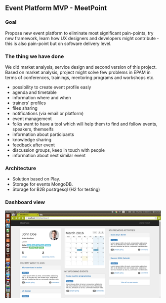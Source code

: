 ## Event Platform MVP - MeetPoint

### Goal
Propose new event platform to eliminate most significant pain-points, try new framework, learn how UX designers and developers might contribute - this is also pain-point but on software delivery level.

### The thing we have done
We did market analysis, service design and second version of this project.
Based on market analysis, project might solve few problems in EPAM in terms of conferences, trainings, mentoring programs and workshops etc.
- possibility to create event profile easly
- agenda and timetable
- information where and when
- trainers' profiles
- files sharing
- notifications (via email or platform)
- event management
- folks want to have a tool which will help them to find and follow events, speakers, themselfs
- information about participants
- knowledge sharing
- feedback after event
- discussion groups, keep in touch with people
- information about next similar event

### Architecture
* Solution based on Play.
* Storage for events MongoDB.
* Storage for B2B postrgesql (H2 for testing)

### Dashboard view

![alt text](https://raw.githubusercontent.com/senseiwu/luoja/master/doc/mp_dashboard.png)
